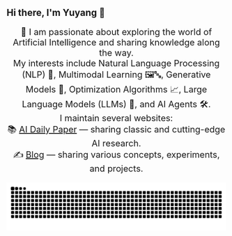 ## Hi there, I'm Yuyang 👋

<p align="center" style="text-align:center; font-size: 20px;">
  🚀 I am passionate about exploring the world of Artificial Intelligence and sharing knowledge along the way. <br>
  My interests include Natural Language Processing (NLP) 📝, Multimodal Learning 🖼️🔤, Generative Models 🎨, Optimization Algorithms 📈, Large Language Models (LLMs) 🤖, and AI Agents 🛠️. <br>
  I maintain several websites: <br>
  📚 <a href="https://yyzhang2000.github.io/AI-Daily-Paper/" target="_blank">AI Daily Paper</a> — sharing classic and cutting-edge AI research.<br>
  ✍️ <a href="https://yyzhang2000.github.io/Blog/" target="_blank">Blog</a> — sharing various concepts, experiments, and projects.
</p>

<!--
**Yyzhang2000/Yyzhang2000** is a ✨ _special_ ✨ repository because its `README.md` (this file) appears on your GitHub profile.

Here are some ideas to get you started:

- 🔭 I’m currently working on ...
- 🌱 I’m currently learning ...
- 👯 I’m looking to collaborate on ...
- 🤔 I’m looking for help with ...
- 💬 Ask me about ...
- 📫 How to reach me: ...
- 😄 Pronouns: ...
- ⚡ Fun fact: ...
-->

<picture>
  <source media="(prefers-color-scheme: dark)" srcset="https://raw.githubusercontent.com/Yyzhang2000/Yyzhang2000/output/github-contribution-grid-snake-dark.svg">
  <source media="(prefers-color-scheme: light)" srcset="https://raw.githubusercontent.com/Yyzhang2000/Yyzhang2000/output/github-contribution-grid-snake.svg">
  <img alt="github contribution grid snake animation" src="https://raw.githubusercontent.com/Yyzhang2000/Yyzhang2000/output/github-contribution-grid-snake.svg">
</picture>
